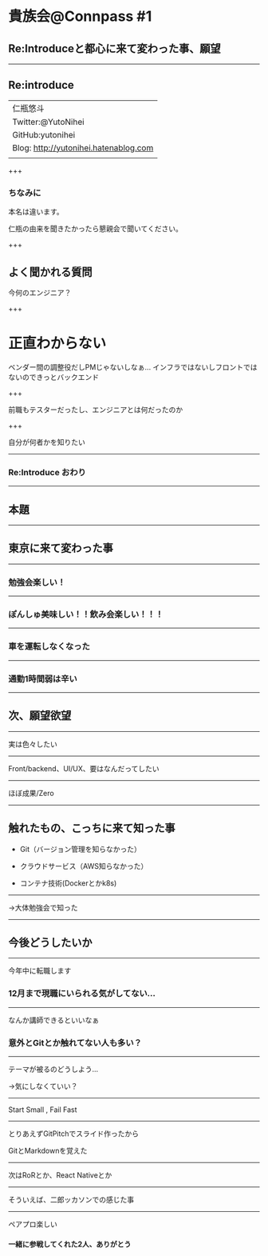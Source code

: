 # 貴族会@Connpass #1
## Re:Introduceと都心に来て変わった事、願望

---

## Re:introduce
||
|--|
| 仁瓶悠斗 |
| Twitter:@YutoNihei|
| GitHub:yutonihei|
| Blog: http://yutonihei.hatenablog.com |
||

+++

### ちなみに
本名は違います。

仁瓶の由来を聞きたかったら懇親会で聞いてください。	

+++

## よく聞かれる質問

今何のエンジニア？

+++

# 正直わからない

ベンダー間の調整役だしPMじゃないしなぁ...
インフラではないしフロントではないのできっとバックエンド

+++

前職もテスターだったし、エンジニアとは何だったのか

+++

自分が何者かを知りたい

---

### Re:Introduce おわり

---

## 本題

---

## 東京に来て変わった事

---

### 勉強会楽しい！

---

### ぽんしゅ美味しい！！飲み会楽しい！！！

---

### 車を運転しなくなった

---

### 通勤1時間弱は辛い

---

## 次、願望欲望

---

実は色々したい

---

Front/backend、UI/UX、要はなんだってしたい

---

ほぼ成果/Zero

---

## 触れたもの、こっちに来て知った事

* Git（バージョン管理を知らなかった）

* クラウドサービス（AWS知らなかった）

* コンテナ技術(Dockerとかk8s)

---

→大体勉強会で知った

---

## 今後どうしたいか

---

今年中に転職します

### 12月まで現職にいられる気がしてない...

---

なんか講師できるといいなぁ

### 意外とGitとか触れてない人も多い？

---

テーマが被るのどうしよう...

→気にしなくていい？

---

Start Small , Fail Fast

---

とりあえずGitPitchでスライド作ったから

GitとMarkdownを覚えた

---

次はRoRとか、React Nativeとか

---

そういえば、二郎ッカソンでの感じた事

---

ペアプロ楽しい

#### 一緒に参戦してくれた2人、ありがとう
